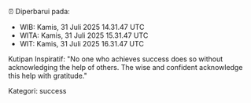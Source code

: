 ⏰ Diperbarui pada:
- WIB: Kamis, 31 Juli 2025 14.31.47 UTC
- WITA: Kamis, 31 Juli 2025 15.31.47 UTC
- WIT: Kamis, 31 Juli 2025 16.31.47 UTC

Kutipan Inspiratif:
"No one who achieves success does so without acknowledging the help of others. The wise and confident acknowledge this help with gratitude."


Kategori: success

